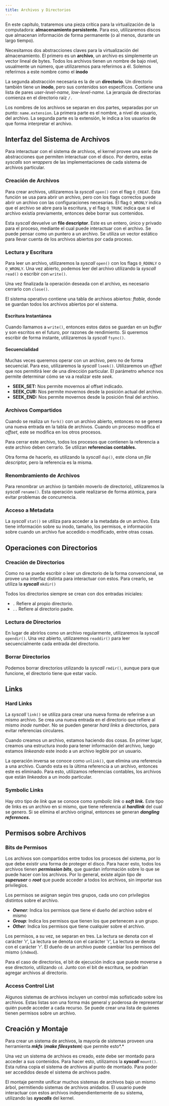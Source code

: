 ```yaml
---
title: Archivos y Directorios
---
```


En este capítulo, trataremos una pieza crítica para la virtualización de la computadora: **almacenamiento persistente.** Para eso, utilizaremos discos que almacenan información de forma permanente (o al menos, durante un largo tiempo).

Necesitamos dos abstracciones claves para la virtualización del almacenamiento. El primero es un **archivo**, un archivo es simplemente un vector lineal de bytes. Todos los archivos tienen un nombre de bajo nivel, usualmente un número, que utilizaremos para referirnos a él. Solemos referirnos a este nombre como el **inodo**

La segunda abstracción necesaria es la de un **directorio**. Un directorio también tiene un **inodo**, pero sus contenidos son específicos. Contiene una lista de pares *user-level-name, low-level-name.* La jerarquía de directorias comienza en el directorio raíz `/.`

Los nombres de los archivos se separan en dos partes, separadas por un punto: `name.extension`. La primera parte es el nombre, a nivel de usuario, del archivo. La segunda parte es la extensión, le indica a los usuarios de que forma interpretar el archivo.

## Interfaz del Sistema de Archivos

Para interactuar con el sistema de archivos, el kernel provee una serie de abstracciones que permiten interactuar con el disco. Por dentro, estas *syscalls* son *wrappers* de las implementaciones de cada sistema de archivos particular.

### Creación de Archivos

Para crear archivos, utilizaremos la *syscall* `open()` con el flag `O_CREAT`. Esta función se usa para abrir un archivo, pero con los flags correctos puede abrir un archivo con las configuraciones necesarias. El flag `O_WRONLY` indica que el archivo se abre para la escritura, y el flag `O_TRUNC` indica que si el archivo existía previamente, entonces debe borrar sus contenidos.

Esta *syscall* devuelve un **file descriptor**. Este es un entero, único y privado para el proceso, mediante el cual puede interactuar con el archivo. Se puede pensar como un puntero a un archivo. Se utiliza un vector estático para llevar cuenta de los archivos abiertos por cada proceso.

### Lectura y Escritura

Para leer un archivo, utilizaremos la *syscall* `open()` con los flags `O_RDONLY` o `O_WRONLY`. Una vez abierto, podemos leer del archivo utilizando la *syscall* `read()` o escribir con `write()`.

Una vez finalizada la operación deseada con el archivo, es necesario cerrarlo con `close()`.

El sistema operativo contiene una tabla de archivos abiertos: *ftable*, donde se guardan todos los archivos abiertos por el sistema.

#### Escritura Instantánea

Cuando llamamos a `write()`, entonces estos datos se guardan en un *buffer* y son escritos en el futuro, por razones de rendimiento. Si queremos escribir de forma instante, utilizaremos la *syscall* `fsync()`.

#### Secuencialidad

Muchas veces queremos operar con un archivo, pero no de forma secuencial. Para eso, utilizaremos la *syscall* `lseek()`. Utilizaremos un *offset* que nos permitirá leer de una dirección particular. El parámetro *whence* nos permite determinar cómo se va a realizar este *seek*.

- **SEEK_SET:** Nos permite movernos al offset indicado.
- **SEEK_CUR:** Nos permite movernos desde la posición actual del archivo.
- **SEEK_END:** Nos permite movernos desde la posición final del archivo.

### Archivos Compartidos

Cuando se realiza un `fork()` con un archivo abierto, entonces no se genera una nueva entrada en la tabla de archivos. Cuando un proceso modifica el *offset*, este se modifica en los otros procesos.

Para cerrar este archivo, todos los procesos que contienen la referencia a este archivo deben cerrarlo. Se utilizan **referencias contables.**

Otra forma de hacerlo, es utilizando la *syscall* `dup()`, este clona un *file descriptor,* pero la referencia es la misma.

### Renombramiento de Archivos

Para renombrar un archivo (o también moverlo de directorio), utilizaremos la *syscall* `rename()`. Esta operación suele realizarse de forma atómica, para evitar problemas de concurrencia.

### Acceso a Metadata

La *syscall* `stat()` se utiliza para acceder a la metadata de un archivo. Esta tiene información sobre su inodo, tamaño, los permisos, e información sobre cuando un archivo fue accedido o modificado, entre otras cosas.

## Operaciones con Directorios

### Creación de Directorios

Como no se puede escribir o leer un directorio de la forma convencional, se provee una interfaz distinta para interactuar con estos. Para crearlo, se utiliza la ***syscall*** `mkdir()`

Todos los directorios siempre se crean con dos entradas iniciales:

- `.` Refiere al propio directorio.
- `..` Refiere al directorio padre.

### Lectura de Directorios

En lugar de abrirlos como un archivo regularmente, utilizaremos la *syscall* `opendir()`. Una vez abierto, utilizaremos `readdir()` para leer secuencialmente cada entrada del directorio.

### Borrar Directorios

Podemos borrar directorios utilizando la *syscall* `rmdir()`, aunque para que funcione, el directorio tiene que estar vacío.

## Links

### Hard Links

La *syscall* `link()` se utiliza para crear una nueva forma de referirse a un mismo archivo. Se crea una nueva entrada en el directorio que refiere al mismo *inode number*. No se pueden generar *hard links* a directorios, para evitar referencias circulares.

Cuando creamos un archivo, estamos haciendo dos cosas. En primer lugar, creamos una estructura inodo para tener información del archivo, luego estamos *linkeando* este inodo a un archivo legible por un usuario.

La operación inversa se conoce como `unlink()`, que elimina una referencia a una archivo. Cuando esta es la última referencia a un archivo, entonces este es eliminado. Para esto, utilizamos referencias contables, los archivos que están *linkeados* a un inodo particular.

### Symbolic Links

Hay otro tipo de *link* que se conoce como *symbolic link* o ***soft link.*** Este tipo de links es un archivo en si mismo, que tiene referencia al ***hardlink*** del cual se genero. Si se elimina el archivo original, entonces se generan ***dangling references.***

## Permisos sobre Archivos

### Bits de Permisos

Los archivos son compartidos entre todos los procesos del sistema, por lo que debe existir una forma de proteger el disco. Para hacer esto, todos los archivos tienen ***permission bits***, que guardan información sobre lo que se puede hacer con los archivos. Por lo general, existe algún tipo de ***superuser*** o ***root*** que puede acceder a todos los archivos, sin importar sus privilegios.

Los permisos se asignan según tres grupos, cada uno con privilegios distintos sobre el archivo.

- ***Owner**:* Indica los permisos que tiene el dueño del archivo sobre el mismo
- ***Group**:* Indica los permisos que tienen los que pertenecen a un grupo.
- ***Other**:* Indica los permisos que tiene cualquier sobre el archivo.

Los permisos, a su vez, se separan en tres. La lectura se denota con el carácter 'r', La lectura se denota con el carácter 'r', La lectura se denota con el carácter 'r'. El dueño de un archivo puede cambiar los permisos del mismo (`chdmod`).

Para el caso de directorios, el bit de ejecución indica que puede moverse a ese directorio, utilizando `cd`. Junto con el bit de escritura, se podrían agregar archivos al directorio.

### Access Control List

Algunos sistemas de archivos incluyen un control más sofisticado sobre los archivos. Estas listas son una forma más general y poderosa de representar quién puede acceder a cada recurso. Se puede crear una lista de quienes tienen permisos sobre un archivo.

## Creación y Montaje

Para crear un sistema de archivos, la mayoría de sistemas proveen una herramienta ***mkfs*** (***make filesystem***) que permite esto*.*

Una vez un sistema de archivos es creado, este debe ser montado para acceder a sus contenidos. Para hacer esto, utilizamos la ***syscall*** `mount()`. Esta rutina copia el sistema de archivos al punto de montado. Para poder ser accedidos desde el sistema de archivos padre.

El montaje permite unificar muchos sistemas de archivos bajo un mismo árbol, permitiendo sistemas de archivos anidados. El usuario puede interactuar con estos archivos independientemente de su sistema, utilizando las ***syscalls*** del kernel.
